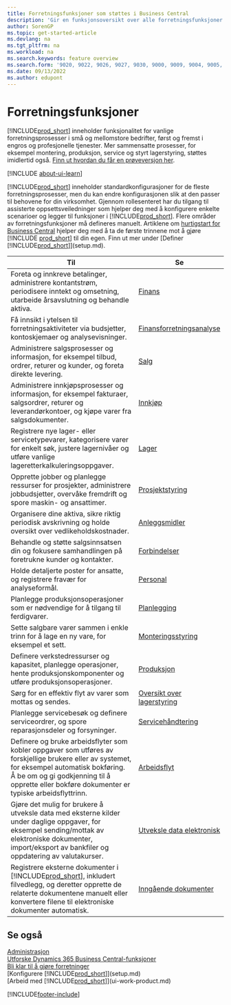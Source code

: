 ```yaml
---
title: Forretningsfunksjoner som støttes i Business Central
description: 'Gir en funksjonsoversikt over alle forretningsfunksjoner og avdelinger som støttes av moduler, for eksempel finans, lager og prosjektledelse.'
author: SorenGP
ms.topic: get-started-article
ms.devlang: na
ms.tgt_pltfrm: na
ms.workload: na
ms.search.keywords: feature overview
ms.search.form: '9020, 9022, 9026, 9027, 9030, 9000, 9009, 9004, 9005, 9024, 9006, 9007, 9010, 9016, 9017'
ms.date: 09/13/2022
ms.author: edupont
---
```

# <a name="business-functionality"></a>Forretningsfunksjoner

[!INCLUDE[prod_short](includes/prod_short.md)] inneholder funksjonalitet for vanlige forretningsprosesser i små og mellomstore bedrifter, først og fremst i engros og profesjonelle tjenester. Mer sammensatte prosesser, for eksempel montering, produksjon, service og styrt lagerstyring, støttes imidlertid også. [Finn ut hvordan du får en prøveversjon her](trial-signup.md).  

[!INCLUDE [about-ui-learn](includes/about-ui-learn.md)]

[!INCLUDE[prod_short](includes/prod_short.md)] inneholder standardkonfigurasjoner for de fleste forretningsprosesser, men du kan endre konfigurasjonen slik at den passer til behovene for din virksomhet. Gjennom rollesenteret har du tilgang til assisterte oppsettsveiledninger som hjelper deg med å konfigurere enkelte scenarioer og legger til funksjoner i [!INCLUDE[prod_short](includes/prod_short.md)]. Flere områder av forretningsfunksjoner må defineres manuelt. Artiklene om [hurtigstart for Business Central](quick-start-business-central.md) hjelper deg med å ta de første trinnene mot å gjøre [!INCLUDE [prod_short](includes/prod_short.md)] til din egen. Finn ut mer under [Definer [!INCLUDE[prod_short](includes/prod_short.md)]](setup.md).

| Til | Se |
| --- | --- |
|Foreta og innkreve betalinger, administrere kontantstrøm, periodisere inntekt og omsetning, utarbeide årsavslutning og behandle aktiva.|[Finans](finance.md)|
|Få innsikt i ytelsen til forretningsaktiviteter via budsjetter, kontoskjemaer og analysevisninger.|[Finansforretningsanalyse](bi.md)|
|Administrere salgsprosesser og informasjon, for eksempel tilbud, ordrer, returer og kunder, og foreta direkte levering.|[Salg](sales-manage-sales.md)|
|Administrere innkjøpsprosesser og informasjon, for eksempel fakturaer, salgsordrer, returer og leverandørkontoer, og kjøpe varer fra salgsdokumenter. |[Innkjøp](purchasing-manage-purchasing.md)|
|Registrere nye lager- eller servicetypevarer, kategorisere varer for enkelt søk, justere lagernivåer og utføre vanlige lageretterkalkuleringsoppgaver.|[Lager](inventory-manage-inventory.md)|
|Opprette jobber og planlegge ressurser for prosjekter, administrere jobbudsjetter, overvåke fremdrift og spore maskin- og ansattimer.|[Prosjektstyring](projects-manage-projects.md)|
|Organisere dine aktiva, sikre riktig periodisk avskrivning og holde oversikt over vedlikeholdskostnader.|[Anleggsmidler](fa-manage.md)|
|Behandle og støtte salgsinnsatsen din og fokusere samhandlingen på foretrukne kunder og kontakter.|[Forbindelser](marketing-relationship-management.md)|
|Holde detaljerte poster for ansatte, og registrere fravær for analyseformål. |[Personal](hr-manage-human-resources.md)|
|Planlegge produksjonsoperasjoner som er nødvendige for å tilgang til ferdigvarer.|[Planlegging](production-planning.md)|
|Sette salgbare varer sammen i enkle trinn for å lage en ny vare, for eksempel et sett.|[Monteringsstyring](assembly-assemble-items.md)|
|Definere verkstedressurser og kapasitet, planlegge operasjoner, hente produksjonskomponenter og utføre produksjonsoperasjoner.|[Produksjon](production-manage-manufacturing.md)|
|Sørg for en effektiv flyt av varer som mottas og sendes.|[Oversikt over lagerstyring](design-details-warehouse-management.md)|
|Planlegge servicebesøk og definere serviceordrer, og spore reparasjonsdeler og forsyninger.|[Servicehåndtering](service-service.md)|
|Definere og bruke arbeidsflyter som kobler oppgaver som utføres av forskjellige brukere eller av systemet, for eksempel automatisk bokføring. Å be om og gi godkjenning til å opprette eller bokføre dokumenter er typiske arbeidsflyttrinn.|[Arbeidsflyt](across-workflow.md)|
|Gjøre det mulig for brukere å utveksle data med eksterne kilder under daglige oppgaver, for eksempel sending/mottak av elektroniske dokumenter, import/eksport av bankfiler og oppdatering av valutakurser.|[Utveksle data elektronisk](across-data-exchange.md)|
|Registrere eksterne dokumenter i [!INCLUDE[prod_short](includes/prod_short.md)], inkludert filvedlegg, og deretter opprette de relaterte dokumentene manuelt eller konvertere filene til elektroniske dokumenter automatisk.|[Inngående dokumenter](across-income-documents.md)|

## <a name="see-also"></a>Se også

[Administrasjon](admin-setup-and-administration.md)    
[Utforske Dynamics 365 Business Central-funksjoner](https://dynamics.microsoft.com/business-central/capabilities/)  
[Bli klar til å gjøre forretninger](ui-get-ready-business.md)  
[Konfigurere [!INCLUDE[prod_short](includes/prod_short.md)]](setup.md)   
[Arbeid med [!INCLUDE[prod_short](includes/prod_short.md)]](ui-work-product.md)   

[!INCLUDE[footer-include](includes/footer-banner.md)]
